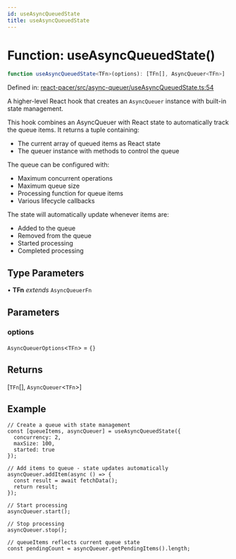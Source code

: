 ```yaml
---
id: useAsyncQueuedState
title: useAsyncQueuedState
---
```


<!-- DO NOT EDIT: this page is autogenerated from the type comments -->

# Function: useAsyncQueuedState()

```ts
function useAsyncQueuedState<TFn>(options): [TFn[], AsyncQueuer<TFn>]
```

Defined in: [react-pacer/src/async-queuer/useAsyncQueuedState.ts:54](https://github.com/TanStack/pacer/blob/main/packages/react-pacer/src/async-queuer/useAsyncQueuedState.ts#L54)

A higher-level React hook that creates an `AsyncQueuer` instance with built-in state management.

This hook combines an AsyncQueuer with React state to automatically track the queue items.
It returns a tuple containing:
- The current array of queued items as React state
- The queuer instance with methods to control the queue

The queue can be configured with:
- Maximum concurrent operations
- Maximum queue size
- Processing function for queue items
- Various lifecycle callbacks

The state will automatically update whenever items are:
- Added to the queue
- Removed from the queue
- Started processing
- Completed processing

## Type Parameters

• **TFn** *extends* `AsyncQueuerFn`

## Parameters

### options

`AsyncQueuerOptions`\<`TFn`\> = `{}`

## Returns

\[`TFn`[], `AsyncQueuer`\<`TFn`\>\]

## Example

```tsx
// Create a queue with state management
const [queueItems, asyncQueuer] = useAsyncQueuedState({
  concurrency: 2,
  maxSize: 100,
  started: true
});

// Add items to queue - state updates automatically
asyncQueuer.addItem(async () => {
  const result = await fetchData();
  return result;
});

// Start processing
asyncQueuer.start();

// Stop processing
asyncQueuer.stop();

// queueItems reflects current queue state
const pendingCount = asyncQueuer.getPendingItems().length;
```
